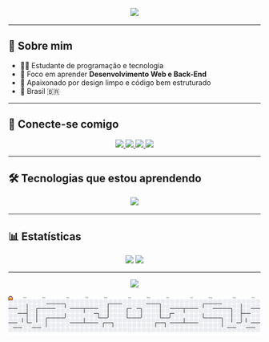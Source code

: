 
<p align="center">
  <img src="https://capsule-render.vercel.app/api?type=waving&color=0:FF1E56,100:2E8BFF&height=200&section=header&text=Olá%20👋%20Eu%20sou%20o%20Rafael&fontSize=40&fontColor=fff&animation=fadeIn" />
</p>

---

## 🚀 Sobre mim
- 👨‍💻 Estudante de programação e tecnologia  
- 🎯 Foco em aprender **Desenvolvimento Web e Back-End**  
- 🎨 Apaixonado por design limpo e código bem estruturado  
- 📍 Brasil 🇧🇷  

---

## 🔗 Conecte-se comigo
<p align="center">
  <a href="mailto:seuemail@gmail.com" target="_blank">
    <img src="https://img.shields.io/badge/Gmail-D14836?style=for-the-badge&logo=gmail&logoColor=white" height="35"/>
  </a>
  <a href="https://www.linkedin.com/in/seuLinkedin" target="_blank">
    <img src="https://img.shields.io/badge/LinkedIn-0077B5?style=for-the-badge&logo=linkedin&logoColor=white" height="35"/>
  </a>
  <a href="https://www.youtube.com/@seuCanal" target="_blank">
    <img src="https://img.shields.io/badge/YouTube-FF0000?style=for-the-badge&logo=youtube&logoColor=white" height="35"/>
  </a>
  <a href="https://instagram.com/seuInstagram" target="_blank">
    <img src="https://img.shields.io/badge/Instagram-E4405F?style=for-the-badge&logo=instagram&logoColor=white" height="35"/>
  </a>
</p>

---

## 🛠️ Tecnologias que estou aprendendo
<p align="center">
  <img src="https://skillicons.dev/icons?i=html,css,js,java,python,mysql,git,github,vscode" />
</p>

---

## 📊 Estatísticas
<p align="center">
  <img height="170em" src="https://github-readme-stats.vercel.app/api?username=Rafael28080&show_icons=true&theme=tokyonight&include_all_commits=true&count_private=true"/>
  <img height="170em" src="https://github-readme-stats.vercel.app/api/top-langs/?username=Rafael28080&layout=compact&langs_count=7&theme=tokyonight"/>
</p>

---

<p align="center">
  <img src="https://capsule-render.vercel.app/api?type=waving&color=0:2E8BFF,100:FF1E56&height=120&section=footer"/>
</p>

<picture>
  <source media="(prefers-color-scheme: dark)" srcset="https://raw.githubusercontent.com/Rafael2808o/Rafael2808o/output/pacman-contribution-graph-dark.svg">
  <source media="(prefers-color-scheme: light)" srcset="https://raw.githubusercontent.com/Rafael2808o/Rafael2808o/output/pacman-contribution-graph.svg">
  <img alt="pacman contribution graph" src="https://raw.githubusercontent.com/Rafael2808o/Rafael2808o/output/pacman-contribution-graph.svg">
</picture>

###

